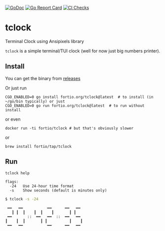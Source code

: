 [![GoDoc](https://godoc.org/fortio.org/tclock/bignum?status.svg)](https://pkg.go.dev/fortio.org/tclock/bignum)
[![Go Report Card](https://goreportcard.com/badge/fortio.org/tclock)](https://goreportcard.com/report/fortio.org/tclock)
[![CI Checks](https://github.com/fortio/tclock/actions/workflows/include.yml/badge.svg)](https://github.com/fortio/tclock/actions/workflows/include.yml)
# tclock
Terminal Clock using Ansipixels library

`tclock` is a simple terminal/TUI clock (well for now just big numbers printer).

## Install
You can get the binary from [releases](https://github.com/fortio/tclock/releases)

Or just run
```
CGO_ENABLED=0 go install fortio.org/tclock@latest  # to install (in ~/go/bin typically) or just
CGO_ENABLED=0 go run fortio.org/tclock@latest  # to run without install
```

or even
```
docker run -ti fortio/tclock # but that's obviously slower
```

or
```
brew install fortio/tap/tclock
```

## Run

```sh
tclock help
```
```
flags:
  -24   Use 24-hour time format
  -s    Show seconds (default is minutes only)
```

```sh
$ tclock -s -24
```

```
 ━━   ━━           ━━      ━━   ━━
   ┃ ┃  ┃    ┃  ┃    ┃       ┃ ┃
 ━━       ::  ━━   ━━  ::  ━━   ━━
┃    ┃  ┃       ┃ ┃          ┃    ┃
 ━━   ━━           ━━      ━━   ━━
```

